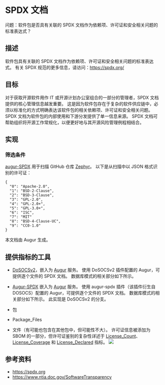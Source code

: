 # SPDX 文档

问题：软件包是否具有关联的 SPDX 文档作为依赖项、许可证和安全相关问题的标准表达式？

## 描述
软件包具有关联的 SPDX 文档作为依赖项、许可证和安全相关问题的标准表达式。 有关 SPDX 规范的更多信息，请访问：https://spdx.org/

## 目标
对于获取开源软件用作 IT 或开源计划办公室组合的一部分的管理者，SPDX 文档提供的核心管理信息越发重要。  这是因为软件包存在于复杂的软件供应链中，必须以标准化的方式明确表达该软件包的相关依赖项、许可证和安全相关问题。 SPDX 文档为软件包的内部使用和下游分发提供了单一信息来源。 SPDX 文档可帮助组织将开源工作常规化，以便更好地与其开源风险管理例程相结合。

## 实现

### 筛选条件

[augur-SPDX](https://github.com/chaoss/augur-spdx) 用于扫描 GitHub 仓库 [Zephyr](https://github.com/zephyrproject-rtos/zephyr)。 以下是从扫描中以 JSON 格式识别的许可证：
```
{
  "0": "Apache-2.0",
  "1": "BSD-2-Clause",
  "2": "BSD-3-Clause",
  "3": "GPL-2.0",
  "4": "GPL-2.0+",
  "5": "GPL-3.0+",
  "6": "ISC",
  "7": "MIT"
  "8": "BSD-4-Clause-UC",
  "9": "CC0-1.0"
}
```
本文档由 Augur 生成。

## 提供指标的工具

* [DoSOCSv2](https://github.com/DoSOCSv2/DoSOCSv2)，嵌入为 [Augur](https://github.com/chaoss/augur) 服务。 使用 DoSOCSv2 插件配置的 Augur，可提供逐个文件的 SPDX 文档。  数据库模式的相关部分如下所示。
* [Augur-SPDX](https://github.com/chaoss/augur-spdx) 嵌入为 [Augur](https://github.com/chaoss/augur) 服务。 使用 augur-spdx 插件（该插件衍生自 DOSOCS）配置的 Augur，可提供逐个文件的 SPDX 文档。  数据库模式的相关部分如下所示。 此实现是 DoSOCSv2 的分支。

* 包
* Package_Files
* 文件（有可能也包含在其他包中，但可能性不大）。 许可证信息被添加为 SBOM 的一部分，但许可证鉴别的复杂性详述于 [License_Count](https://github.com/chaoss/wg-risk/blob/master/metrics/License_Count.md)、[License_Coverage](https://github.com/chaoss/wg-risk/blob/master/metrics/License_Coverage.md) 和 [License_Declared](https://github.com/chaoss/wg-risk/blob/master/metrics/License_Declared.md) 指标。 ![](https://github.com/chaoss/wg-risk/blob/master/metrics/images/SBOM.png)


## 参考资料
* https://spdx.org
* https://www.ntia.doc.gov/SoftwareTransparency  


